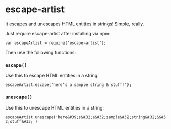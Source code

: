 # escape-artist

It escapes and unescapes HTML entities in strings! Simple, really.

Just require escape-artist after installing via npm:

`var escapeArtist = require('escape-artist');`

Then use the following functions:

### `escape()`

Use this to escape HTML entities in a string:

`escapeArtist.escape('here's a sample string & stuff!');`

### `unescape()`

Use this to unescape HTML entities in a string:

`escapeArtist.unescape('here&#39;s&#32;a&#32;sample&#32;string&#32;&&#32;stuff&#33;')`
